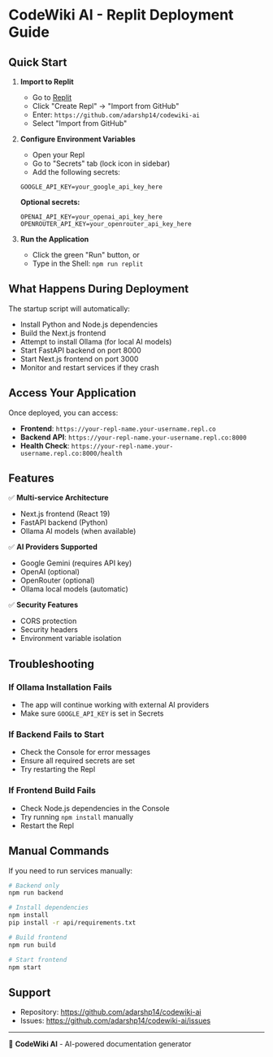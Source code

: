 # CodeWiki AI - Replit Deployment Guide

## Quick Start

1. **Import to Replit**
   - Go to [Replit](https://replit.com)
   - Click "Create Repl" → "Import from GitHub"
   - Enter: `https://github.com/adarshp14/codewiki-ai`
   - Select "Import from GitHub"

2. **Configure Environment Variables**
   - Open your Repl
   - Go to "Secrets" tab (lock icon in sidebar)
   - Add the following secrets:

   ```
   GOOGLE_API_KEY=your_google_api_key_here
   ```

   **Optional secrets:**
   ```
   OPENAI_API_KEY=your_openai_api_key_here
   OPENROUTER_API_KEY=your_openrouter_api_key_here
   ```

3. **Run the Application**
   - Click the green "Run" button, or
   - Type in the Shell: `npm run replit`

## What Happens During Deployment

The startup script will automatically:
- Install Python and Node.js dependencies
- Build the Next.js frontend
- Attempt to install Ollama (for local AI models)
- Start FastAPI backend on port 8000
- Start Next.js frontend on port 3000
- Monitor and restart services if they crash

## Access Your Application

Once deployed, you can access:
- **Frontend**: `https://your-repl-name.your-username.repl.co`
- **Backend API**: `https://your-repl-name.your-username.repl.co:8000`
- **Health Check**: `https://your-repl-name.your-username.repl.co:8000/health`

## Features

✅ **Multi-service Architecture**
- Next.js frontend (React 19)
- FastAPI backend (Python)
- Ollama AI models (when available)

✅ **AI Providers Supported**
- Google Gemini (requires API key)
- OpenAI (optional)
- OpenRouter (optional)
- Ollama local models (automatic)

✅ **Security Features**
- CORS protection
- Security headers
- Environment variable isolation

## Troubleshooting

### If Ollama Installation Fails
- The app will continue working with external AI providers
- Make sure `GOOGLE_API_KEY` is set in Secrets

### If Backend Fails to Start
- Check the Console for error messages
- Ensure all required secrets are set
- Try restarting the Repl

### If Frontend Build Fails
- Check Node.js dependencies in the Console
- Try running `npm install` manually
- Restart the Repl

## Manual Commands

If you need to run services manually:

```bash
# Backend only
npm run backend

# Install dependencies
npm install
pip install -r api/requirements.txt

# Build frontend
npm run build

# Start frontend
npm start
```

## Support

- Repository: https://github.com/adarshp14/codewiki-ai
- Issues: https://github.com/adarshp14/codewiki-ai/issues

---
🚀 **CodeWiki AI** - AI-powered documentation generator